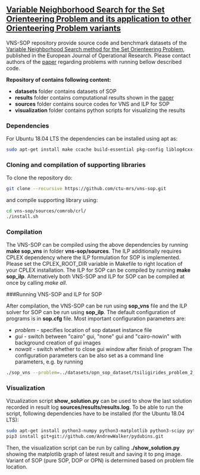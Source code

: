 ## [Variable Neighborhood Search for the Set Orienteering Problem and its application to other Orienteering Problem variants](https://doi.org/10.1016/j.ejor.2019.01.047)

VNS-SOP repository provide source code and benchmark datasets of the [Variable Neighborhood Search method for the Set Orienteering Problem](https://doi.org/10.1016/j.ejor.2019.01.047), published in the European Journal of Operational Research. Please contact authors of the [paper](https://doi.org/10.1016/j.ejor.2019.01.047) regarding problems with running bellow described code. 

**Repository of contains following content:**
- **datasets** folder contains datasets of SOP
- **results** folder contains computational results shown in the [paper](https://doi.org/10.1016/j.ejor.2019.01.047)
- **sources** folder contains source codes for VNS and ILP for SOP 
- **visualization** folder contains python scripts for visualizing the results 


### Dependencies 

For Ubuntu 18.04 LTS the dependencies can be installed using apt as:
```bash 
sudo apt-get install make ccache build-essential pkg-config liblog4cxx-dev libcairo2-dev libboost-filesystem-dev libboost-program-options-dev libboost-thread-dev libboost-iostreams-dev libboost-system-dev
```
### Cloning and compilation of supporting libraries
To clone the repository do:
```bash 
git clone --recursive https://github.com/ctu-mrs/vns-sop.git
```
and compile supporting library using:
```bash 
cd vns-sop/sources/comrob/crl/
./install.sh
```


### Compilation

The VNS-SOP can be compiled using the above dependencies by running **make sop\_vns** in folder **vns-sop/sources**. 
The ILP additionally requires CPLEX dependency where the ILP formulation for SOP is implemented. Please set the CPLEX_ROOT_DIR variable in Makefile to right location of your CPLEX installation. The ILP for SOP can be compiled by running **make sop\_ilp**. Alternatively both VNS-SOP and ILP for SOP can be compiled at once by calling _make all_.

###Running VNS-SOP and ILP for SOP

After compilation, the VNS-SOP can be run using **sop\_vns** file and the ILP solver for SOP can be run using **sop\_ilp**.
The default configuration of programs is in **sop.cfg** file. 
Most important configuration parameters are:
- _problem_ - specifies location of sop dataset instance file
- _gui_ - switch between "cairo" gui, "none" gui and "cairo-nowin" with background creation of gui images
- _nowait_ - switch whether to close gui window after finish of program
The configuration parameters can be also set as a command line parameters, e.g. by running
```bash
./sop_vns --problem=../datasets/opn_sop_dataset/tsiligirides_problem_2_budget_30_d_50_s_08.sop --gui=cairo --nowait=0
```

### Visualization

Vizualization script **show_solution.py** can be used to show the last solution recorded in result log **sources/results/results.log**.
To be able to run the script, following dependencies have to be installed (for the Ubuntu 18.04 LTS):
```bash
sudo apt-get install python3-numpy python3-matplotlib python3-scipy python3-shapely python3-descartes python3-pip
pip3 install git+git://github.com/AndrewWalker/pydubins.git
```
Then, the visualization script can be run by calling **./show_solution.py** showing the matplotlib graph of latest result and saving it to png image. Variant of SOP (pure SOP, DOP or OPN) is determined based on problem file location.
